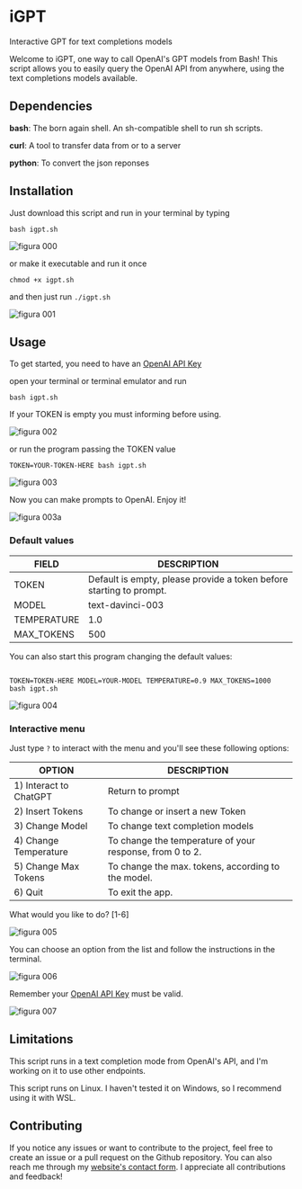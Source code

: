 # iGPT
Interactive GPT for text completions models

Welcome to iGPT, one way to call OpenAI's GPT models from Bash! This script allows you to easily query the OpenAI API from anywhere, using the text completions models available.

## Dependencies

**bash**: The born again shell. An sh-compatible shell to run sh scripts.

**curl**: A tool to transfer data from or to a server

**python**: To convert the json reponses

## Installation

Just download this script and run in your terminal by typing

`bash igpt.sh` 

![figura 000](https://raw.githubusercontent.com/jhonesto/files/main/images/iGPT/gpt000.png)

or make it executable and run it once

`chmod +x igpt.sh` 

and then just run `./igpt.sh`

![figura 001](https://raw.githubusercontent.com/jhonesto/files/main/images/iGPT/gpt001.png)

## Usage

To get started, you need to have an [OpenAI API Key](https://platform.openai.com/account/api-keys)

open your terminal or terminal emulator and run 

`bash igpt.sh`

If your TOKEN is empty you must informing before using. 

![figura 002](https://raw.githubusercontent.com/jhonesto/files/main/images/iGPT/gpt002.png)

or run the program passing the TOKEN value

`TOKEN=YOUR-TOKEN-HERE bash igpt.sh`

![figura 003](https://raw.githubusercontent.com/jhonesto/files/main/images/iGPT/gpt003.png)

Now you can make prompts to OpenAI. Enjoy it!

![figura 003a](https://raw.githubusercontent.com/jhonesto/files/main/images/iGPT/gpt003a.png)

### Default values

| FIELD | DESCRIPTION |
| --- | --- |
| TOKEN | Default is empty,  please provide a token before starting to prompt. |
| MODEL | text-davinci-003 |
| TEMPERATURE | 1.0 |
| MAX_TOKENS | 500 |

You can also start this program changing the default values:

```shell

TOKEN=TOKEN-HERE MODEL=YOUR-MODEL TEMPERATURE=0.9 MAX_TOKENS=1000  bash igpt.sh

```

![figura 004](https://raw.githubusercontent.com/jhonesto/files/main/images/iGPT/gpt004.png)


### Interactive menu

Just type `?` to interact with the menu and you'll see these following options:

| OPTION | DESCRIPTION |
| --- | --- |
| 1) Interact to ChatGPT |  Return to  prompt |
| 2) Insert Tokens | To change or insert a new Token |
| 3) Change Model | To change text completion models |
| 4) Change Temperature | To change the temperature of your response, from 0 to 2. |
| 5) Change Max Tokens | To change the max. tokens, according to the model. |
| 6) Quit | To exit the app. |

What would you like to do? [1-6]

![figura 005](https://raw.githubusercontent.com/jhonesto/files/main/images/iGPT/gpt005.png)

You can choose an option from the list and follow the instructions in the terminal.

![figura 006](https://raw.githubusercontent.com/jhonesto/files/main/images/iGPT/gpt006.png)

Remember your [OpenAI API Key](https://platform.openai.com/account/api-keys) must be valid.

![figura 007](https://raw.githubusercontent.com/jhonesto/files/main/images/iGPT/gpt007.png)

## Limitations

This script runs in a text completion mode from OpenAI's API, and I'm working on it to use other endpoints.

This script runs on Linux. I haven't tested it on Windows, so I recommend using it with WSL.

## Contributing
If you notice any issues or want to contribute to the project, feel free to create an issue or a pull request on the Github repository. You can also reach me through my [website's contact form](https://www.joaohonesto.com.br). I appreciate all contributions and feedback!
